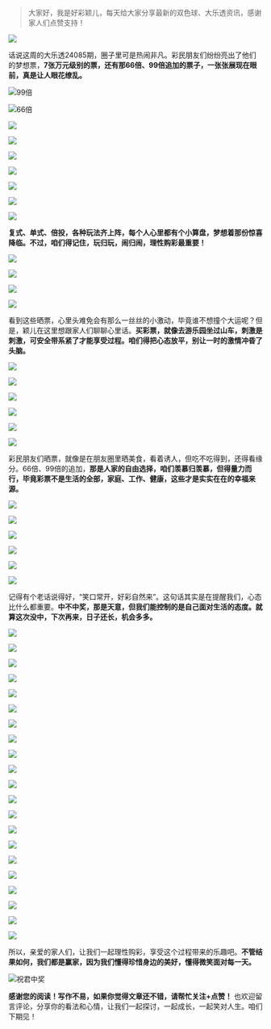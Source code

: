 > 大家好，我是好彩颖儿，每天给大家分享最新的双色球、大乐透资讯，感谢家人们点赞支持！

![](https://cdn.jsdelivr.net/gh/wangwenjie1314/PicCDN/2024-7-12/1720763627240-image.png)


话说这周的大乐透24085期，圈子里可是热闹非凡。彩民朋友们纷纷亮出了他们的梦想票，**7张万元级别的票，还有那66倍、99倍追加的票子，一张张展现在眼前，真是让人眼花缭乱。**

![99倍](https://cdn.jsdelivr.net/gh/wangwenjie1314/PicCDN/2024-7-24/1721783613947-image.png)


![66倍](https://cdn.jsdelivr.net/gh/wangwenjie1314/PicCDN/2024-7-24/1721790540183-image.png)


![](https://cdn.jsdelivr.net/gh/wangwenjie1314/PicCDN/2024-7-24/1721790034242-image.png)

![](https://cdn.jsdelivr.net/gh/wangwenjie1314/PicCDN/2024-7-24/1721790083395-image.png)

![](https://cdn.jsdelivr.net/gh/wangwenjie1314/PicCDN/2024-7-24/1721790141450-image.png)


![](https://cdn.jsdelivr.net/gh/wangwenjie1314/PicCDN/2024-7-24/1721790166646-image.png)

![](https://cdn.jsdelivr.net/gh/wangwenjie1314/PicCDN/2024-7-24/1721790154256-image.png)


![](https://cdn.jsdelivr.net/gh/wangwenjie1314/PicCDN/2024-7-24/1721790179172-image.png)


![](https://cdn.jsdelivr.net/gh/wangwenjie1314/PicCDN/2024-7-24/1721790192861-image.png)


**复式、单式、倍投，各种玩法齐上阵，每个人心里都有个小算盘，梦想着那份惊喜降临。不过，咱们得记住，玩归玩，闹归闹，理性购彩最重要！**


![](https://cdn.jsdelivr.net/gh/wangwenjie1314/PicCDN/2024-7-24/1721790210763-image.png)

![](https://cdn.jsdelivr.net/gh/wangwenjie1314/PicCDN/2024-7-24/1721790203160-image.png)

![](https://cdn.jsdelivr.net/gh/wangwenjie1314/PicCDN/2024-7-24/1721790133791-image.png)

![](https://cdn.jsdelivr.net/gh/wangwenjie1314/PicCDN/2024-7-24/1721790223008-image.png)


看到这些晒票，心里头难免会有那么一丝丝的小激动，毕竟谁不想撞个大运呢？但是，颖儿在这里想跟家人们聊聊心里话。**买彩票，就像去游乐园坐过山车，刺激是刺激，可安全带系紧了才能享受过程。咱们得把心态放平，别让一时的激情冲昏了头脑。**


![](https://cdn.jsdelivr.net/gh/wangwenjie1314/PicCDN/2024-7-24/1721790261978-image.png)

![](https://cdn.jsdelivr.net/gh/wangwenjie1314/PicCDN/2024-7-24/1721790255654-image.png)

![](https://cdn.jsdelivr.net/gh/wangwenjie1314/PicCDN/2024-7-24/1721790249483-image.png)

![](https://cdn.jsdelivr.net/gh/wangwenjie1314/PicCDN/2024-7-24/1721790243612-image.png)

![](https://cdn.jsdelivr.net/gh/wangwenjie1314/PicCDN/2024-7-24/1721790237696-image.png)

![](https://cdn.jsdelivr.net/gh/wangwenjie1314/PicCDN/2024-7-24/1721790231522-image.png)


彩民朋友们晒票，就像是在朋友圈里晒美食，看着诱人，但吃不吃得到，还得看缘分。66倍、99倍的追加，**那是人家的自由选择，咱们羡慕归羡慕，但得量力而行，毕竟彩票不是生活的全部，家庭、工作、健康，这些才是实实在在的幸福来源。**


![](https://cdn.jsdelivr.net/gh/wangwenjie1314/PicCDN/2024-7-24/1721790316215-image.png)

![](https://cdn.jsdelivr.net/gh/wangwenjie1314/PicCDN/2024-7-24/1721790308964-image.png)

![](https://cdn.jsdelivr.net/gh/wangwenjie1314/PicCDN/2024-7-24/1721790299282-image.png)

![](https://cdn.jsdelivr.net/gh/wangwenjie1314/PicCDN/2024-7-24/1721790290961-image.png)

![](https://cdn.jsdelivr.net/gh/wangwenjie1314/PicCDN/2024-7-24/1721790271924-image.png)


![](https://cdn.jsdelivr.net/gh/wangwenjie1314/PicCDN/2024-7-24/1721790326206-image.png)

记得有个老话说得好，“笑口常开，好彩自然来”。这句话其实是在提醒我们，心态比什么都重要。**中不中奖，那是天意，但我们能控制的是自己面对生活的态度。就算这次没中，下次再来，日子还长，机会多多。**

![](https://cdn.jsdelivr.net/gh/wangwenjie1314/PicCDN/2024-7-24/1721790376014-image.png)

![](https://cdn.jsdelivr.net/gh/wangwenjie1314/PicCDN/2024-7-24/1721790368855-image.png)

![](https://cdn.jsdelivr.net/gh/wangwenjie1314/PicCDN/2024-7-24/1721790360280-image.png)


![](https://cdn.jsdelivr.net/gh/wangwenjie1314/PicCDN/2024-7-24/1721790346736-image.png)

![](https://cdn.jsdelivr.net/gh/wangwenjie1314/PicCDN/2024-7-24/1721790388280-image.png)


![](https://cdn.jsdelivr.net/gh/wangwenjie1314/PicCDN/2024-7-24/1721790487453-image.png)

![](https://cdn.jsdelivr.net/gh/wangwenjie1314/PicCDN/2024-7-24/1721790460666-image.png)

![](https://cdn.jsdelivr.net/gh/wangwenjie1314/PicCDN/2024-7-24/1721790564434-image.png)


![](https://cdn.jsdelivr.net/gh/wangwenjie1314/PicCDN/2024-7-24/1721790431664-image.png)

![](https://cdn.jsdelivr.net/gh/wangwenjie1314/PicCDN/2024-7-24/1721790418939-image.png)


![](https://cdn.jsdelivr.net/gh/wangwenjie1314/PicCDN/2024-7-24/1721790605161-image.png)

![](https://cdn.jsdelivr.net/gh/wangwenjie1314/PicCDN/2024-7-24/1721790592996-image.png)

![](https://cdn.jsdelivr.net/gh/wangwenjie1314/PicCDN/2024-7-24/1721790585850-image.png)

![](https://cdn.jsdelivr.net/gh/wangwenjie1314/PicCDN/2024-7-24/1721790624702-image.png)


![](https://cdn.jsdelivr.net/gh/wangwenjie1314/PicCDN/2024-7-24/1721790685834-image.png)

![](https://cdn.jsdelivr.net/gh/wangwenjie1314/PicCDN/2024-7-24/1721790677479-image.png)

![](https://cdn.jsdelivr.net/gh/wangwenjie1314/PicCDN/2024-7-24/1721790669502-image.png)

![](https://cdn.jsdelivr.net/gh/wangwenjie1314/PicCDN/2024-7-24/1721790663387-image.png)

![](https://cdn.jsdelivr.net/gh/wangwenjie1314/PicCDN/2024-7-24/1721790656999-image.png)

![](https://cdn.jsdelivr.net/gh/wangwenjie1314/PicCDN/2024-7-24/1721790649154-image.png)


![](https://cdn.jsdelivr.net/gh/wangwenjie1314/PicCDN/2024-7-24/1721790710531-image.png)


所以，亲爱的家人们，让我们一起理性购彩，享受这个过程带来的乐趣吧。**不管结果如何，我们都是赢家，因为我们懂得珍惜身边的美好，懂得微笑面对每一天。**


![祝君中奖](https://cdn.jsdelivr.net/gh/wangwenjie1314/PicCDN/2024-7-2/1719912594179-image.png)


**感谢您的阅读！写作不易，如果你觉得文章还不错，请帮忙关注+点赞！** 也欢迎留言评论，分享你的看法和心情，让我们一起探讨，一起成长，一起笑对人生。咱们下期见！

